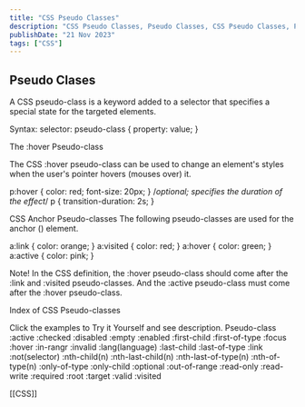 ```yaml
---
title: "CSS Pseudo Classes"
description: "CSS Pseudo Classes, Pseudo Classes, CSS Pseudo Classes, Pseudo Classes."
publishDate: "21 Nov 2023"
tags: ["CSS"]
---
```


## Pseudo Clases

A CSS pseudo-class is a keyword added to a selector that specifies a special state for the targeted elements.

Syntax:
selector: pseudo-class {
 property: value;
}

The :hover Pseudo-class

The CSS :hover pseudo-class can be used to change an element's styles when the user's pointer hovers (mouses over) it.

p:hover {
   color: red;
   font-size: 20px;
}
/*optional; specifies the duration of the effect*/
p {
    transition-duration: 2s;
}

CSS Anchor Pseudo-classes
The following pseudo-classes are used for the anchor (<a>) element.

a:link {
   color: orange;
}
a:visited {
   color: red;
}
a:hover {
   color: green;
}
a:active {
   color: pink;
}

Note! In the CSS definition, the :hover pseudo-class should come after the :link and :visited pseudo-classes. And the :active pseudo-class must come after the :hover pseudo-class.

Index of CSS Pseudo-classes

Click the examples to Try it Yourself and see description.
Pseudo-class
:active
:checked
:disabled
:empty
:enabled
:first-child
:first-of-type
:focus
:hover
:in-rangr
:invalid
:lang(language)
:last-child
:last-of-type
:link
:not(selector)
:nth-child(n)
:nth-last-child(n)
:nth-last-of-type(n)
:nth-of-type(n)
:only-of-type
:only-child
:optional
:out-of-range
:read-only
:read-write
:required
:root
:target
:valid
:visited

[[CSS]]
